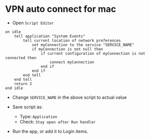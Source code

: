 # VPN auto connect for mac

* Open `Script Editor`

```
on idle
	tell application "System Events"
		tell current location of network preferences
			set myConnection to the service "SERVICE_NAME"
			if myConnection is not null then
				if current configuration of myConnection is not connected then
					connect myConnection
				end if
			end if
		end tell
	end tell
	return 2
end idle
```
* Change `SERVICE_NAME` in the above script to actual value
* Save script as:
  - Type: `Application`
  - Check: `Stay open after Run handler`

* Run the app, or add it to Login items.